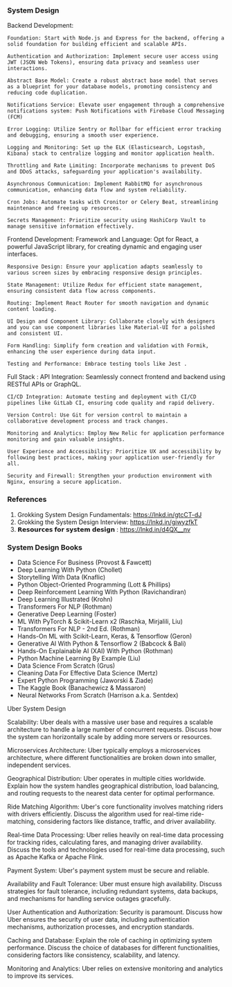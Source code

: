 ### System Design

Backend Development:

    Foundation: Start with Node.js and Express for the backend, offering a solid foundation for building efficient and scalable APIs.

    Authentication and Authorization: Implement secure user access using JWT (JSON Web Tokens), ensuring data privacy and seamless user interactions.

    Abstract Base Model: Create a robust abstract base model that serves as a blueprint for your database models, promoting consistency and reducing code duplication.

    Notifications Service: Elevate user engagement through a comprehensive notifications system: Push Notifications with Firebase Cloud Messaging (FCM)

    Error Logging: Utilize Sentry or Rollbar for efficient error tracking and debugging, ensuring a smooth user experience.

    Logging and Monitoring: Set up the ELK (Elasticsearch, Logstash, Kibana) stack to centralize logging and monitor application health.

    Throttling and Rate Limiting: Incorporate mechanisms to prevent DoS and DDoS attacks, safeguarding your application's availability.

    Asynchronous Communication: Implement RabbitMQ for asynchronous communication, enhancing data flow and system reliability.

    Cron Jobs: Automate tasks with Cronitor or Celery Beat, streamlining maintenance and freeing up resources.

    Secrets Management: Prioritize security using HashiCorp Vault to manage sensitive information effectively.

Frontend Development:
    Framework and Language: Opt for React, a powerful JavaScript library, for creating dynamic and engaging user interfaces.

    Responsive Design: Ensure your application adapts seamlessly to various screen sizes by embracing responsive design principles.

    State Management: Utilize Redux for efficient state management, ensuring consistent data flow across components.

    Routing: Implement React Router for smooth navigation and dynamic content loading.

    UI Design and Component Library: Collaborate closely with designers and you can use component libraries like Material-UI for a polished and consistent UI.

    Form Handling: Simplify form creation and validation with Formik, enhancing the user experience during data input.

    Testing and Performance: Embrace testing tools like Jest .

Full Stack :
    API Integration: Seamlessly connect frontend and backend using RESTful APIs or GraphQL.

    CI/CD Integration: Automate testing and deployment with CI/CD pipelines like GitLab CI, ensuring code quality and rapid delivery.

    Version Control: Use Git for version control to maintain a collaborative development process and track changes.

    Monitoring and Analytics: Employ New Relic for application performance monitoring and gain valuable insights.

    User Experience and Accessibility: Prioritize UX and accessibility by following best practices, making your application user-friendly for all.

    Security and Firewall: Strengthen your production environment with Nginx, ensuring a secure application.

### References
1) Grokking System Design Fundamentals: https://lnkd.in/gtcCT-dJ
2) Grokking the System Design Interview: https://lnkd.in/giwyzfkT
3) 𝗥𝗲𝘀𝗼𝘂𝗿𝗰𝗲𝘀 𝗳𝗼𝗿 𝘀𝘆𝘀𝘁𝗲𝗺 𝗱𝗲𝘀𝗶𝗴𝗻 : https://lnkd.in/d4QX__nv

### System Design Books
- Data Science For Business (Provost & Fawcett)
- Deep Learning With Python (Chollet)
- Storytelling With Data (Knaflic)
- Python Object-Oriented Programming (Lott & Phillips)
- Deep Reinforcement Learning With Python (Ravichandiran)
- Deep Learning Illustrated (Krohn)
- Transformers For NLP (Rothman)
- Generative Deep Learning (Foster)
- ML With PyTorch & Scikit-Learn x2 (Raschka, Mirjalili, Liu)
- Transformers For NLP - 2nd Ed. (Rothman)
- Hands-On ML with Scikit-Learn, Keras, & Tensorflow (Geron)
- Generative AI With Python & Tensorflow 2 (Babcock & Bali)
- Hands-On Explainable AI (XAI) With Python (Rothman)
- Python Machine Learning By Example (Liu)
- Data Science From Scratch (Grus)
- Cleaning Data For Effective Data Science (Mertz)
- Expert Python Programming (Jaworski & Ziade)
- The Kaggle Book (Banachewicz & Massaron)
- Neural Networks From Scratch (Harrison a.k.a. Sentdex)

Uber System Design


Scalability:
Uber deals with a massive user base and requires a scalable architecture to handle a large number of concurrent requests. Discuss how the system can horizontally scale by adding more servers or resources.

Microservices Architecture:
Uber typically employs a microservices architecture, where different functionalities are broken down into smaller, independent services.

Geographical Distribution:
Uber operates in multiple cities worldwide. Explain how the system handles geographical distribution, load balancing, and routing requests to the nearest data center for optimal performance.

Ride Matching Algorithm:
Uber's core functionality involves matching riders with drivers efficiently. Discuss the algorithm used for real-time ride-matching, considering factors like distance, traffic, and driver availability.

Real-time Data Processing:
Uber relies heavily on real-time data processing for tracking rides, calculating fares, and managing driver availability. Discuss the tools and technologies used for real-time data processing, such as Apache Kafka or Apache Flink.

Payment System:
Uber's payment system must be secure and reliable.

Availability and Fault Tolerance:
Uber must ensure high availability. Discuss strategies for fault tolerance, including redundant systems, data backups, and mechanisms for handling service outages gracefully.

User Authentication and Authorization:
Security is paramount. Discuss how Uber ensures the security of user data, including authentication mechanisms, authorization processes, and encryption standards.

Caching and Database:
Explain the role of caching in optimizing system performance. Discuss the choice of databases for different functionalities, considering factors like consistency, scalability, and latency.

Monitoring and Analytics:
Uber relies on extensive monitoring and analytics to improve its services.